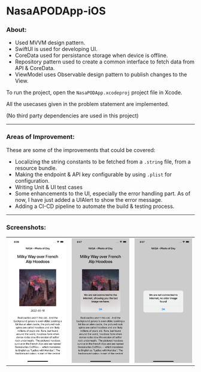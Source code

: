 # NasaAPODApp-iOS


### About:
- Used MVVM design pattern.
- SwiftUI is used for developing UI.
- CoreData used for persistance storage when device is offline.
- Repository pattern used to create a common interface to fetch data from API & CoreData.
- ViewModel uses Observable design pattern to publish changes to the View.

To run the project, open the `NasaPODApp.xcodeproj` project file in Xcode.

All the usecases given in the problem statement are implemented.

(No third party dependencies are used in this project)

---

### Areas of Improvement:

These are some of the improvements that could be covered:

- Localizing the string constants to be fetched from a `.string` file, from a resource bundle.
- Making the endpoint & API key configurable by using `.plist` for configuration.
- Writing Unit & UI test cases
- Some enhancements to the UI, especially the error handling part. As of now, I have just added a UIAlert to show the error message.
- Adding a CI-CD pipeline to automate the build & testing process.

---

### Screenshots:

<table>
 <tr>
  <td> <img src="./screenshots/Screenshot-main.png" width="200"> </td>
  <td> <img src="./screenshots/Screenshot-oldPOD.png" width="200"> </td>
  <td> <img src="./screenshots/Screenshot-noData.png" width="200"> </td> 
 </tr>
</table>
